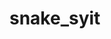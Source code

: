 # snake_syit

<img src="https://i.ibb.co/cFmG1QN/Screenshot-from-2021-09-21-21-46-43.png" alt="" />
